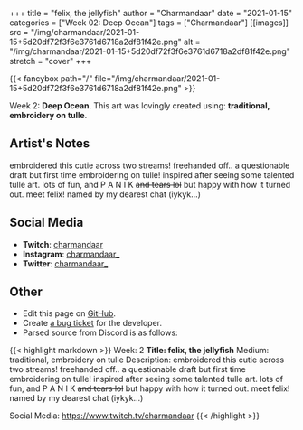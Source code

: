 +++
title =       "felix, the jellyfish"
author =      "Charmandaar"
date =        "2021-01-15"
categories =  ["Week 02: Deep Ocean"]
tags =        ["Charmandaar"]
[[images]]
                      src = "/img/charmandaar/2021-01-15+5d20df72f3f6e3761d6718a2df81f42e.png"
                      alt = "/img/charmandaar/2021-01-15+5d20df72f3f6e3761d6718a2df81f42e.png"
                      stretch = "cover"
+++


{{< fancybox path="/" file="/img/charmandaar/2021-01-15+5d20df72f3f6e3761d6718a2df81f42e.png" >}}


Week 2: **Deep Ocean**. This art was lovingly created using: **traditional, embroidery on tulle**.

## Artist's Notes

embroidered this cutie across two streams! freehanded off.. a questionable draft but first time embroidering on tulle! inspired after seeing some talented tulle art. lots of fun, and P A N I K ~~and tears lol~~ but happy with how it turned out. meet felix! named by my dearest chat (iykyk...)

## Social Media

- **Twitch**: [charmandaar]()
- **Instagram**: [charmandaar_]()
- **Twitter**: [charmandaar_]()


## Other

- Edit this page on [GitHub](https://github.com/teaminkling/web-refresh/edit/main/blog/content/blog/charmandaar-week-2-210a.md).
- Create [a bug ticket](https://github.com/teaminkling/web-refresh/issues/new?assignees=&labels=bug&template=problem-report.md&title=) for the developer.
- Parsed source from Discord is as follows:

{{< highlight markdown >}}
Week: 2
**Title: felix, the jellyfish**
Medium: traditional, embroidery on tulle
Description: embroidered this cutie across two streams! freehanded off.. a questionable draft but first time embroidering on tulle! inspired after seeing some talented tulle art. lots of fun, and P A N I K ~~and tears lol~~ but happy with how it turned out. meet felix! named by my dearest chat (iykyk...)

Social Media: https://www.twitch.tv/charmandaar
{{< /highlight >}}